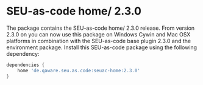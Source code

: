 # SEU-as-code home/ 2.3.0

The package contains the SEU-as-code home/ 2.3.0 release. From version 2.3.0 on
you can now use this package on Windows Cywin and Mac OSX platforms in combination
with the SEU-as-code base plugin 2.3.0 and the environment package. Install this
SEU-as-code package using the following dependency:
```groovy
dependencies {
	home 'de.qaware.seu.as.code:seuac-home:2.3.0'
}
```
